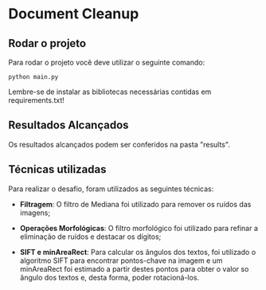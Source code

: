 # Document Cleanup

## Rodar o projeto

Para rodar o projeto você deve utilizar o seguinte comando:

```
python main.py
```

Lembre-se de instalar as bibliotecas necessárias contidas em requirements.txt!


## Resultados Alcançados

Os resultados alcançados podem ser conferidos na pasta "results".

## Técnicas utilizadas

Para realizar o desafio, foram utilizados as seguintes técnicas:

- <b>Filtragem</b>: O filtro de Mediana foi utilizado para remover os ruídos das imagens;

- <b>Operações Morfológicas</b>: O filtro morfológico foi utilizado para refinar a eliminação de ruídos e destacar os dígitos;

- <b>SIFT e minAreaRect</b>: Para calcular os ângulos dos textos, foi utilizado o algoritmo SIFT para encontrar pontos-chave na imagem e um minAreaRect foi estimado a partir destes pontos para obter o valor so ângulo dos textos e, desta forma, poder rotacioná-los.
